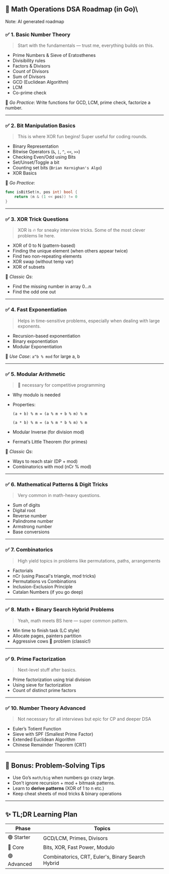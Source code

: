 ## 🧩 Math Operations DSA Roadmap (in Go)\

Note: AI generated roadmap

### ✅ 1. **Basic Number Theory**

> Start with the fundamentals — trust me, everything builds on this.
> 
- Prime Numbers & Sieve of Eratosthenes
- Divisibility rules
- Factors & Divisors
- Count of Divisors
- Sum of Divisors
- GCD (Euclidean Algorithm)
- LCM
- Co-prime check

📌 *Go Practice*: Write functions for GCD, LCM, prime check, factorize a number.

---

### ✅ 2. **Bit Manipulation Basics**

> This is where XOR fun begins! Super useful for coding rounds.
> 
- Binary Representation
- Bitwise Operators (`&`, `|`, `^`, `<<`, `>>`)
- Checking Even/Odd using Bits
- Set/Unset/Toggle a bit
- Counting set bits (`Brian Kernighan's Algo`)
- XOR Basics

📌 *Go Practice*:

```go
func isBitSet(n, pos int) bool {
	return (n & (1 << pos)) != 0
}

```

---

### ✅ 3. **XOR Trick Questions**

> XOR is 🔥 for sneaky interview tricks. Some of the most clever problems lie here.
> 
- XOR of 0 to N (pattern-based)
- Finding the unique element (when others appear twice)
- Find two non-repeating elements
- XOR swap (without temp var)
- XOR of subsets

🧪 *Classic Qs*:

- Find the missing number in array 0...n
- Find the odd one out

---

### ✅ 4. **Fast Exponentiation**

> Helps in time-sensitive problems, especially when dealing with large exponents.
> 
- Recursion-based exponentiation
- Binary exponentiation
- Modular Exponentiation

📌 *Use Case*: `a^b % mod` for large a, b

---

### ✅ 5. **Modular Arithmetic**

> 💯 necessary for competitive programming
> 
- Why modulo is needed
- Properties:
    
    `(a + b) % m = (a % m + b % m) % m`
    
    `(a * b) % m = (a % m * b % m) % m`
    
- Modular Inverse (for division mod)
- Fermat’s Little Theorem (for primes)

🧪 *Classic Qs*:

- Ways to reach stair (DP + mod)
- Combinatorics with mod (nCr % mod)

---

### ✅ 6. **Mathematical Patterns & Digit Tricks**

> Very common in math-heavy questions.
> 
- Sum of digits
- Digital root
- Reverse number
- Palindrome number
- Armstrong number
- Base conversions

---

### ✅ 7. **Combinatorics**

> High yield topics in problems like permutations, paths, arrangements
> 
- Factorials
- nCr (using Pascal's triangle, mod tricks)
- Permutations vs Combinations
- Inclusion-Exclusion Principle
- Catalan Numbers (if you go deep)

---

### ✅ 8. **Math + Binary Search Hybrid Problems**

> Yeah, math meets BS here — super common pattern.
> 
- Min time to finish task (LC style)
- Allocate pages, painters partition
- Aggressive cows 🐄 problem (classic!)

---

### ✅ 9. **Prime Factorization**

> Next-level stuff after basics.
> 
- Prime factorization using trial division
- Using sieve for factorization
- Count of distinct prime factors

---

### ✅ 10. **Number Theory Advanced**

> Not necessary for all interviews but epic for CP and deeper DSA
> 
- Euler’s Totient Function
- Sieve with SPF (Smallest Prime Factor)
- Extended Euclidean Algorithm
- Chinese Remainder Theorem (CRT)

---

## 🧠 Bonus: Problem-Solving Tips

- Use Go’s `math/big` when numbers go crazy large.
- Don't ignore recursion + mod + bitmask patterns.
- Learn to **derive patterns** (XOR of 1 to n etc.)
- Keep cheat sheets of mod tricks & binary operations

---

## ✨ TL;DR Learning Plan

| Phase | Topics |
| --- | --- |
| 🟢 Starter | GCD/LCM, Primes, Divisors |
| 🔵 Core | Bits, XOR, Fast Power, Modulo |
| 🟣 Advanced | Combinatorics, CRT, Euler's, Binary Search Hybrid |